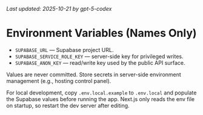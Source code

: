 _Last updated: 2025-10-21 by gpt-5-codex_
# Environment Variables (Names Only)

- `SUPABASE_URL` — Supabase project URL.
- `SUPABASE_SERVICE_ROLE_KEY` — server-side key for privileged writes.
- `SUPABASE_ANON_KEY` — read/write key used by the public API surface.

Values are never committed. Store secrets in server-side environment management (e.g., hosting control panel).

For local development, copy `.env.local.example` to `.env.local` and populate the Supabase values before running the app. Next.js only reads the env file on startup, so restart the dev server after editing.
